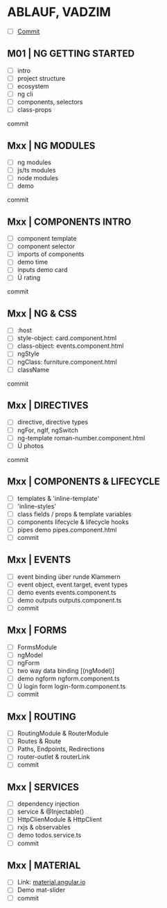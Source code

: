 # ABLAUF, VADZIM #

- [ ] [Commit](https://github.com/ppedvAG/2020-11-05-angular-VC/commit/0744248f8719307a8576a3991f9ebeb2805e6c5d)

## M01 | NG GETTING STARTED ##

- [ ] intro
- [ ] project structure
- [ ] ecosystem
- [ ] ng cli
- [ ] components, selectors
- [ ] class-props

commit

## Mxx | NG MODULES ##

- [ ] ng modules
- [ ] js/ts modules
- [ ] node modules
- [ ] demo

commit

## Mxx | COMPONENTS INTRO ##

- [ ] component template
- [ ] component selector
- [ ] imports of components
- [ ] demo time
- [ ] inputs demo card
- [ ] Ü rating

<!-- LAB:
in photos-mdl eine komponente rating
mit zwei Props Input-starsNumber & starsString

starsString = '*'.repeat(starsNumber);

photos-mdl hat auch eine Overview-Komponente
rating-Komponente wird über Overview gerendert
 -->

 commit

## Mxx | NG & CSS ##

- [ ] :host
- [ ] style-object: card.component.html
- [ ] class-object: events.component.html
- [ ] ngStyle
- [ ] ngClass: furniture.component.html
- [ ] className

commit

## Mxx | DIRECTIVES ##

- [ ] directive, directive types
- [ ] ngFor, ngIf, ngSwitch
- [ ] ng-template roman-number.component.html
- [ ] Ü photos

<!-- 
LAB
15 Bilder holen
in ein Array diese 15 Bilder packen
Array durchiterieren und dabei soll die 
Komponente Photo wiederholt werden -->

commit

## Mxx | COMPONENTS & LIFECYCLE ##

- [ ] templates & 'inline-template'
- [ ] 'inline-styles'
- [ ] class fields / props & template variables
- [ ] components lifecycle & lifecycle hooks
- [ ] pipes demo pipes.component.html
- [ ] commit

## Mxx | EVENTS ##

- [ ] event binding über runde Klammern
- [ ] event object, event.target, event types
- [ ] demo events events.component.ts
- [ ] demo outputs outputs.component.ts
- [ ] commit

## Mxx | FORMS ##

- [ ] FormsModule
- [ ] ngModel
- [ ] ngForm
- [ ] two way data binding [(ngModel)]
- [ ] demo ngform ngform.component.ts
- [ ] Ü login form login-form.component.ts
- [ ] commit

## Mxx | ROUTING ##

- [ ] RoutingModule & RouterModule
- [ ] Routes & Route
- [ ] Paths, Endpoints, Redirections
- [ ] router-outlet & routerLink
- [ ] commit

## Mxx | SERVICES ##

- [ ] dependency injection
- [ ] service & @Injectable()
- [ ] HttpClienModule & HttpClient
- [ ] rxjs & observables
- [ ] demo todos.service.ts
- [ ] commit

## Mxx | MATERIAL ##

- [ ] Link: [material.angular.io](https://material.angular.io/)
- [ ] Demo mat-slider
- [ ] commit
